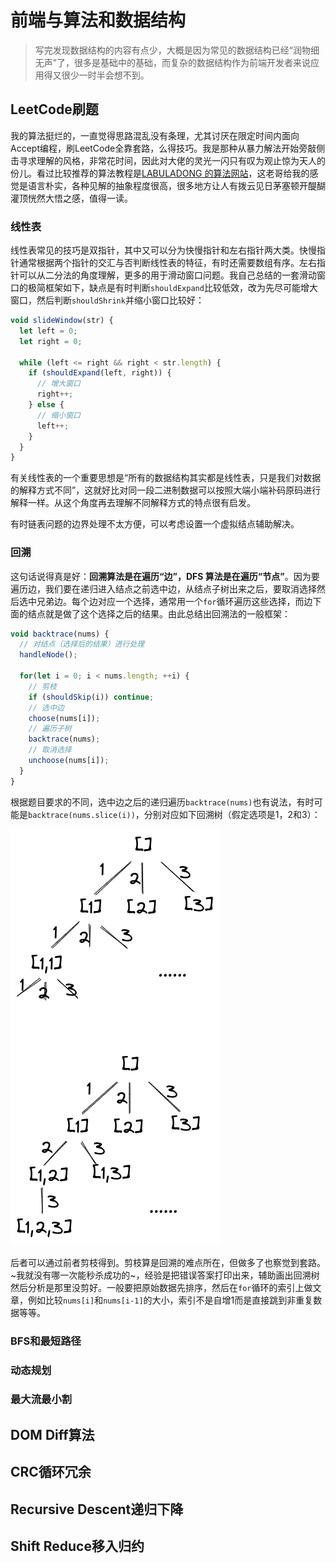 # 前端与算法和数据结构

> 写完发现数据结构的内容有点少，大概是因为常见的数据结构已经“润物细无声”了，很多是基础中的基础，而复杂的数据结构作为前端开发者来说应用得又很少一时半会想不到。

## LeetCode刷题

我的算法挺烂的，一直觉得思路混乱没有条理，尤其讨厌在限定时间内面向Accept编程，刷LeetCode全靠套路，么得技巧。我是那种从暴力解法开始旁敲侧击寻求理解的风格，非常花时间，因此对大佬的灵光一闪只有叹为观止惊为天人的份儿。看过比较推荐的算法教程是[LABULADONG 的算法网站](https://labuladong.github.io/algo/)，这老哥给我的感觉是语言朴实，各种见解的抽象程度很高，很多地方让人有拨云见日茅塞顿开醍醐灌顶恍然大悟之感，值得一读。

### 线性表

线性表常见的技巧是双指针，其中又可以分为快慢指针和左右指针两大类。快慢指针通常根据两个指针的交汇与否判断线性表的特征，有时还需要数组有序。左右指针可以从二分法的角度理解，更多的用于滑动窗口问题。我自己总结的一套滑动窗口的极简框架如下，缺点是有时判断`shouldExpand`比较低效，改为先尽可能增大窗口，然后判断`shouldShrink`并缩小窗口比较好：

```js
void slideWindow(str) {
  let left = 0;
  let right = 0;

  while (left <= right && right < str.length) {
    if (shouldExpand(left, right)) {
      // 增大窗口
      right++;
    } else {
      // 缩小窗口
      left++;
    }
  }
}
```

有关线性表的一个重要思想是“所有的数据结构其实都是线性表，只是我们对数据的解释方式不同”，这就好比对同一段二进制数据可以按照大端小端补码原码进行解释一样。从这个角度再去理解不同解释方式的特点很有启发。

有时链表问题的边界处理不太方便，可以考虑设置一个虚拟结点辅助解决。

### 回溯

这句话说得真是好：**回溯算法是在遍历“边”，DFS 算法是在遍历“节点”**。因为要遍历边，我们要在递归进入结点之前选中边，从结点子树出来之后，要取消选择然后选中兄弟边。每个边对应一个选择，通常用一个`for`循环遍历这些选择，而边下面的结点就是做了这个选择之后的结果。由此总结出回溯法的一般框架：

```js
void backtrace(nums) {
  // 对结点（选择后的结果）进行处理
  handleNode();

  for(let i = 0; i < nums.length; ++i) {
    // 剪枝
    if (shouldSkip(i)) continue;
    // 选中边
    choose(nums[i]);
    // 遍历子树
    backtrace(nums);
    // 取消选择
    unchoose(nums[i]);
  }
}
```

根据题目要求的不同，选中边之后的递归遍历`backtrace(nums)`也有说法，有时可能是`backtrace(nums.slice(i))`，分别对应如下回溯树（假定选项是1，2和3）：

<img src="./backtrace.png" />

后者可以通过前者剪枝得到。剪枝算是回溯的难点所在，但做多了也察觉到套路。~我就没有哪一次能秒杀成功的~，经验是把错误答案打印出来，辅助画出回溯树然后分析是那里没剪好。一般要把原始数据先排序，然后在`for`循环的索引上做文章，例如比较`nums[i]`和`nums[i-1]`的大小，索引不是自增1而是直接跳到非重复数据等等。

### BFS和最短路径

### 动态规划

### 最大流最小割

## DOM Diff算法

## CRC循环冗余

## Recursive Descent递归下降

## Shift Reduce移入归约
